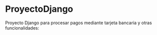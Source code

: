 # ProyectoDjango
Proyecto Django para procesar pagos mediante tarjeta bancaria y otras funcionalidades:
